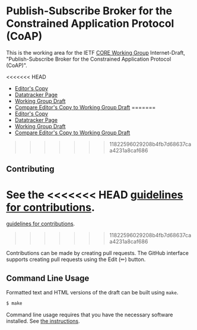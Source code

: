 # Publish-Subscribe Broker for the Constrained Application Protocol (CoAP)

This is the working area for the IETF [CORE Working Group](https://datatracker.ietf.org/wg/core/documents/) Internet-Draft, "Publish-Subscribe Broker for the Constrained Application Protocol (CoAP)".

<<<<<<< HEAD
* [Editor's Copy](https://jaimejim.github.io/draft-ietf-core-coap-pubsub/#go.draft-ietf-core-coap-pubsub.html)
* [Datatracker Page](https://datatracker.ietf.org/doc/draft-ietf-core-coap-pubsub)
* [Working Group Draft](https://datatracker.ietf.org/doc/html/draft-ietf-core-coap-pubsub)
* [Compare Editor's Copy to Working Group Draft](https://jaimejim.github.io/draft-ietf-core-coap-pubsub/#go.draft-ietf-core-coap-pubsub.diff)
=======
* [Editor's Copy](https://core-wg.github.io/coap-pubsub/#go.draft-ietf-core-coap-pubsub.html)
* [Datatracker Page](https://datatracker.ietf.org/doc/draft-ietf-core-coap-pubsub)
* [Working Group Draft](https://datatracker.ietf.org/doc/html/draft-ietf-core-coap-pubsub)
* [Compare Editor's Copy to Working Group Draft](https://core-wg.github.io/coap-pubsub/#go.draft-ietf-core-coap-pubsub.diff)
>>>>>>> 11822596029208b4fb7d68637caa4231a8caf686


## Contributing

See the
<<<<<<< HEAD
[guidelines for contributions](https://github.com/jaimejim/draft-ietf-core-coap-pubsub/blob/main/CONTRIBUTING.md).
=======
[guidelines for contributions](https://github.com/core-wg/pubsub/blob/master/CONTRIBUTING.md).
>>>>>>> 11822596029208b4fb7d68637caa4231a8caf686

Contributions can be made by creating pull requests.
The GitHub interface supports creating pull requests using the Edit (✏) button.


## Command Line Usage

Formatted text and HTML versions of the draft can be built using `make`.

```sh
$ make
```

Command line usage requires that you have the necessary software installed.  See
[the instructions](https://github.com/martinthomson/i-d-template/blob/main/doc/SETUP.md).

